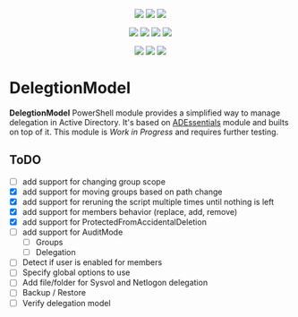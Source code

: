 ﻿<p align="center">
  <a href="https://www.powershellgallery.com/packages/DelegtionModel"><img src="https://img.shields.io/powershellgallery/v/DelegtionModel.svg"></a>
  <a href="https://www.powershellgallery.com/packages/DelegtionModel"><img src="https://img.shields.io/powershellgallery/vpre/DelegtionModel.svg?label=powershell%20gallery%20preview&colorB=yellow"></a>
  <a href="https://github.com/EvotecIT/DelegtionModel"><img src="https://img.shields.io/github/license/EvotecIT/DelegtionModel.svg"></a>
</p>

<p align="center">
  <a href="https://www.powershellgallery.com/packages/DelegtionModel"><img src="https://img.shields.io/powershellgallery/p/DelegtionModel.svg"></a>
  <a href="https://github.com/EvotecIT/DelegtionModel"><img src="https://img.shields.io/github/languages/top/evotecit/DelegtionModel.svg"></a>
  <a href="https://github.com/EvotecIT/DelegtionModel"><img src="https://img.shields.io/github/languages/code-size/evotecit/DelegtionModel.svg"></a>
  <a href="https://www.powershellgallery.com/packages/DelegtionModel"><img src="https://img.shields.io/powershellgallery/dt/DelegtionModel.svg"></a>
</p>

<p align="center">
  <a href="https://twitter.com/PrzemyslawKlys"><img src="https://img.shields.io/twitter/follow/PrzemyslawKlys.svg?label=Twitter%20%40PrzemyslawKlys&style=social"></a>
  <a href="https://evotec.xyz/hub"><img src="https://img.shields.io/badge/Blog-evotec.xyz-2A6496.svg"></a>
  <a href="https://www.linkedin.com/in/pklys"><img src="https://img.shields.io/badge/LinkedIn-pklys-0077B5.svg?logo=LinkedIn"></a>
</p>

# DelegtionModel

**DelegtionModel** PowerShell module provides a simplified way to manage delegation in Active Directory. It's based on [ADEssentials](https://github.com/EvotecIT/ADEssentials) module and builts on top of it. This module is *Work in Progress* and requires further testing.

## ToDO

- [ ] add support for changing group scope
- [x] add support for moving groups based on path change
- [x] add support for reruning the script multiple times until nothing is left
- [x] add support for members behavior (replace, add, remove)
- [x] add support for ProtectedFromAccidentalDeletion
- [ ] add support for AuditMode
  - [ ] Groups
  - [ ] Delegation
- [ ] Detect if user is enabled for members
- [ ] Specify global options to use
- [ ] Add file/folder for Sysvol and Netlogon delegation
- [ ] Backup / Restore
- [ ] Verify delegation model